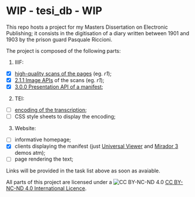 # WIP - tesi_db - WIP

This repo hosts a project for my Masters Dissertation on Electronic Publishing; it consists in the digitisation of a diary written between 1901 and 1903 by the prison guard Pasquale Riccioni.  

The project is composed of the following parts:  

1. IIIF:  
  - [x] [high-quality scans of the pages](https://iiif.archivelab.org/iiif/tesi_db_1r/full/full/0/default.jpg) (eg. *r1*);
  - [x] [2.1.1 Image APIs](https://iiif.archivelab.org/iiif/tesi_db_1r/info.json) of the scans (eg. *r1*);  
  - [x] [3.0.0 Presentation API of a manifest](https://dariobaldini98.github.io/tesi_db/iiif/tesi_db_manifest.json);  
2. TEI:  
  - [ ] [encoding of the transcription](https://dariobaldini98.github.io/tesi_db/tei/tesi_db.xml);
  - [ ] CSS style sheets to display the encoding;  
3. Website:  
  - [ ] informative homepage;  
  - [x] clients displaying the manifest (just [Universal Viewer](https://uv-v4.netlify.app/#?manifest=https://dariobaldini98.github.io/tesi_db/iiif/tesi_db_manifest.json) and [Mirador 3](https://projectmirador.org/embed/?iiif-content=https://dariobaldini98.github.io/tesi_db/iiif/tesi_db_manifest.json) demos atm);  
  - [ ] page rendering the text;  

Links will be provided in the task list above as soon as avaiable.  

All parts of this project are licensed under a ![CC BY-NC-ND 4.0](https://i.creativecommons.org/l/by-nc-nd/4.0/88x31.png) [CC BY-NC-ND 4.0 International Licence](https://creativecommons.org/licenses/by-nc-nd/4.0/deed.en).
